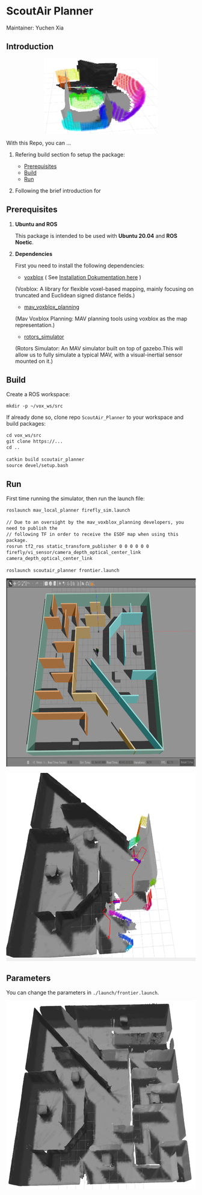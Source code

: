 # ScoutAir Planner
Maintainer: Yuchen Xia

## Introduction 

<p align="center">
<img src="./doc/FIS.png" alt="Frontier Map" width="300" height="200">
</p>

With this Repo, you can ...

1. Refering build section fo setup the package:
    - [Prerequisites](#prerequisites)
    - [Build](#build)
    - [Run](#run)

2. Following the brief introduction for



## Prerequisites
1. __Ubuntu and ROS__

   This package is intended to be used with **Ubuntu 20.04** and **ROS Noetic**.

2. __Dependencies__

   First you need to install the following dependencies:

   * [voxblox](https://github.com/ethz-asl/voxblox)   ( See [Installation Dokumentation here](https://voxblox.readthedocs.io/en/latest/pages/Installation.html) )

   (Voxblox: A library for flexible voxel-based mapping, mainly focusing on truncated and Euclidean signed distance fields.)

   * [mav_voxblox_planning](https://github.com/ethz-asl/mav_voxblox_planning?tab=readme-ov-file) 

   (Mav Voxblox Planning: MAV planning tools using voxblox as the map representation.)

   * [rotors_simulator](https://github.com/ethz-asl/rotors_simulator#installation-instructions---ubuntu-1604-with-ros-kinetic) 

   (Rotors Simulator: An MAV simulator built on top of gazebo.This will allow us to fully simulate a typical MAV, with a visual-inertial sensor mounted on it.)

## Build
Create a ROS workspace:

```
mkdir -p ~/vox_ws/src
```


If already done so, clone repo `ScoutAir_Planner` to your workspace and build packages:

```
cd vox_ws/src
git clone https://...
cd ..

catkin build scoutair_planner
source devel/setup.bash
```

## Run

First time running the simulator, then run the launch file:

```
roslaunch mav_local_planner firefly_sim.launch

// Due to an oversight by the mav_voxblox_planning developers, you need to publish the 
// following TF in order to receive the ESDF map when using this package.
rosrun tf2_ros static_transform_publisher 0 0 0 0 0 0 firefly/vi_sensor/camera_depth_optical_center_link camera_depth_optical_center_link

roslaunch scoutair_planner frontier.launch
```


<p align="center">
<img src="./doc/sim_world.png" alt="Simulation World" width="600" height="500">
</p>


<p align="center">
<img src="./doc/frontier_tour.png" alt="Frontier Tour" width="600" height="500">
</p>

## Parameters

You can change the parameters in `./launch/frontier.launch`.



<p align="center">
<img src="./doc/explorated_map.png" alt="Explorated Map" width="600" height="500">
</p>


   
